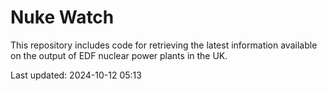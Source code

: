 # Nuke Watch

This repository includes code for retrieving the latest information available on the output of EDF nuclear power plants in the UK.

Last updated: 2024-10-12 05:13